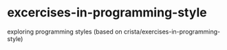 excercises-in-programming-style
===============================

exploring programming styles (based on crista/exercises-in-programming-style)
